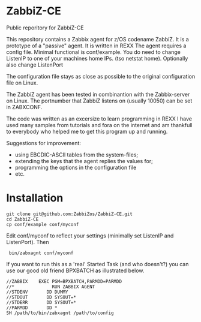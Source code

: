 # ZabbiZ-CE
Public reporitory for ZabbiZ-CE

This repository contains a Zabbix agent for z/OS codename ZabbiZ.
It is a prototype of a "passive" agent.
It is written in REXX
The agent requires a config file. Minimal functional is conf/example.
You do need to change ListenIP to one of your machines home IPs. (tso netstat home).
Optionally also change ListenPort


The configuration file stays as close as possible to the original configuration file on Linux.

The ZabbiZ agent has been tested in combinantion with the Zabbix-server on Linux. 
The portnumber that ZabbiZ listens on (usually 10050) can be set in ZABXCONF.

The code was written as an excersize to learn programming in REXX
I have used many samples from tutorials and fora on the internet 
and am thankfull to everybody who helped me to get this program 
up and running.

Suggestions for improvement:
- using EBCDIC-ASCII tables from the system-files;
- extending the keys that the agent replies the values for;
- programming the options in the configuration file
- etc.

# Installation

    git clone git@github.com:ZabbiZos/ZabbiZ-CE.git
    cd ZabbiZ-CE
    cp conf/example conf/myconf
    
Edit conf/myconf to reflect your settings (minimally set ListenIP and ListenPort). Then

     bin/zabxagnt conf/myconf

If you want to run this as a 'real' Started Task (and who doesn't?) you can use our good old friend BPXBATCH as illustrated below.

    //ZABBIX    EXEC PGM=BPXBATCH,PARMDD=PARMDD
    //*              RUN ZABBIX AGENT
    //STDENV       DD DUMMY
    //STDOUT       DD SYSOUT=*
    //STDERR       DD SYSOUT=*
    //PARMDD       DD *
    SH /path/to/bin/zabxagnt /path/to/config

